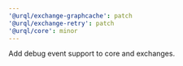 ```yaml
---
'@urql/exchange-graphcache': patch
'@urql/exchange-retry': patch
'@urql/core': minor
---
```


Add debug event support to core and exchanges.
